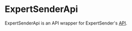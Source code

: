 # ExpertSenderApi

ExpertSenderApi is an API wrapper for ExpertSender's [API](https://sites.google.com/a/expertsender.com/api-documentation-russian).
